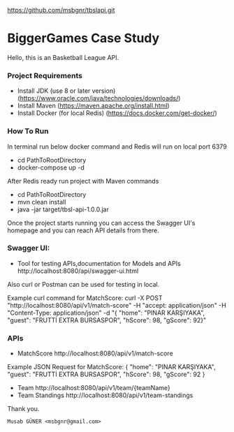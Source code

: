 https://github.com/msbgnr/tbslapi.git

# BiggerGames Case Study

Hello, this is an Basketball League API.

### Project Requirements

* Install JDK (use 8 or later version) (https://www.oracle.com/java/technologies/downloads/)
* Install Maven (https://maven.apache.org/install.html)
* Install Docker (for local Redis) (https://docs.docker.com/get-docker/)

### How To Run

In terminal run below docker command and Redis will run on local port 6379

* cd PathToRootDirectory
* docker-compose up -d

After Redis ready run project with Maven commands

* cd PathToRootDirectory
* mvn clean install
* java -jar target/tbsl-api-1.0.0.jar

Once the project starts running you can access the Swagger UI's homepage 
and you can reach API details from there.

### Swagger UI:
* Tool for testing APIs,documentation for Models and APIs
  http://localhost:8080/api/swagger-ui.html

Also curl or Postman can be used for testing in local.

Example curl command for MatchScore:
curl -X POST "http://localhost:8080/api/v1/match-score" -H "accept: application/json" -H "Content-Type: application/json" -d "{ \"home\": \"PINAR KARŞIYAKA\", \"guest\": \"FRUTTİ EXTRA BURSASPOR\", \"hScore\": 98, \"gScore\": 92}"

### APIs

* MatchScore http://localhost:8080/api/v1/match-score

Example JSON Request for MatchScore:
    {
        "home": "PINAR KARŞIYAKA",
        "guest": "FRUTTİ EXTRA BURSASPOR",
        "hScore": 98,
        "gScore": 92
    }

* Team http://localhost:8080/api/v1/team/{teamName}
* Team Standings http://localhost:8080/api/v1/team-standings


Thank you.

`Musab GÜNER <msbgnr@gmail.com>`
